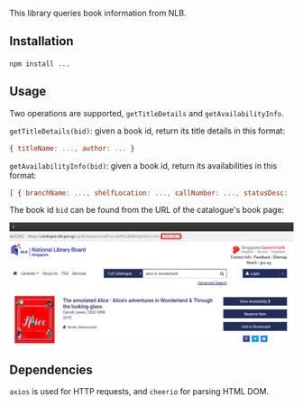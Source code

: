This library queries book information from NLB.

## Installation

`npm install ...`

## Usage

Two operations are supported, `getTitleDetails` and `getAvailabilityInfo`.

`getTitleDetails(bid)`: given a book id, return its title details in this format:

``` javascript
{ titleName: ..., author: ... }
```

`getAvailabilityInfo(bid)`: given a book id, return its availabilities in this format:

``` javascript
[ { branchName: ..., shelfLocation: ..., callNumber: ..., statusDesc: ... }, ... ]
```

The book id `bid` can be found from the URL of the catalogue's book page:

![book id from URL](./bid.png)

## Dependencies

`axios` is used for HTTP requests, and `cheerio` for parsing HTML DOM.
